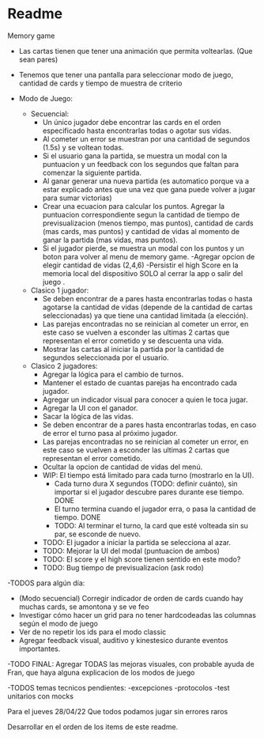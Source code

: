#  Readme


Memory game

- Las cartas tienen que tener una animación que permita voltearlas. (Que sean pares)
- Tenemos que tener una pantalla para seleccionar modo de juego, cantidad de cards y tiempo de muestra de criterio

- Modo de Juego:
    - Secuencial:
        - Un único jugador debe encontrar las cards en el orden especificado hasta encontrarlas todas o agotar sus vidas.
        - Al cometer un error se muestran por una cantidad de segundos (1.5s) y se voltean todas.
        - Si el usuario gana la partida, se muestra un modal con la puntuacion y un feedback con los segundos que faltan para comenzar la siguiente partida.
        - Al ganar generar una nueva partida (es automatico porque va a estar explicado antes que una vez que gana puede volver a jugar para sumar victorias) 
        - Crear una ecuacion para calcular los puntos. Agregar la puntuacion correspondiente segun la cantidad de tiempo de previsualizacion (menos tiempo, mas puntos), cantidad de cards (mas cards, mas puntos) y cantidad de vidas al momento de ganar la partida (mas vidas, mas puntos).
        - Si el jugador pierde, se muestra un modal con los puntos y un boton para volver al menu de memory game.
        -Agregar opcion de elegir cantidad de vidas (2,4,6)
        -Persistir el high Score en la memoria local del dispositivo SOLO al cerrar la app o salir del juego .
    - Clasico 1 jugador:
        - Se deben encontrar de a pares hasta encontrarlas todas o hasta agotarse la cantidad de vidas (depende de la cantidad de cartas seleccionadas) ya que tiene una cantidad limitada (a elección).
        - Las parejas encontradas no se reinician al cometer un error, en este caso se vuelven a esconder las ultimas 2 cartas que representan el error cometido y se descuenta una vida.
        - Mostrar las cartas al iniciar la partida por la cantidad de segundos seleccionada por el usuario.
    - Clasico 2 jugadores: 
        - Agregar la lógica para el cambio de turnos.
        - Mantener el estado de cuantas parejas ha encontrado cada jugador.
        - Agregar un indicador visual para conocer a quien le toca jugar.
        - Agregar la UI con el ganador.
        - Sacar la lógica de las vidas.
        - Se deben encontrar de a pares hasta encontrarlas todas, en caso de error el turno pasa al próximo jugador.
        - Las parejas encontradas no se reinician al cometer un error, en este caso se vuelven a esconder las ultimas 2 cartas que representan el error cometido.
        - Ocultar la opcion de cantidad de vidas del menú.
        - WIP: El tiempo está limitado para cada turno (mostrarlo en la UI).
            - Cada turno dura X segundos (TODO: definir cuánto), sin importar si el jugador descubre pares durante ese tiempo. DONE
            - El turno termina cuando el jugador erra, o pasa la cantidad de tiempo. DONE
            - TODO: Al terminar el turno, la card que esté volteada sin su par, se esconde de nuevo.
        - TODO: El jugador a iniciar la partida se selecciona al azar.
        - TODO: Mejorar la UI del modal (puntuacion de ambos)
        - TODO: El score y el high score tienen sentido en este modo?
        - TODO: Bug tiempo de previsualizacion (ask rodo)
        
-TODOS para algún día:
- (Modo secuencial) Corregir indicador de orden de cards cuando hay muchas cards, se amontona y se ve feo
- Investigar cómo hacer un grid para no tener hardcodeadas las columnas según el modo de juego
- Ver de no repetir los ids para el modo classic
- Agregar feedback visual, auditivo y kinestesico durante eventos importantes.

-TODO FINAL: Agregar TODAS las mejoras visuales, con probable ayuda de Fran, que haya alguna explicacion de los modos de juego

-TODOS temas tecnicos pendientes:
-excepciones
-protocolos
-test unitarios con mocks

Para el jueves 28/04/22
Que todos podamos jugar sin errores raros


Desarrollar en el orden de los items de este readme.

